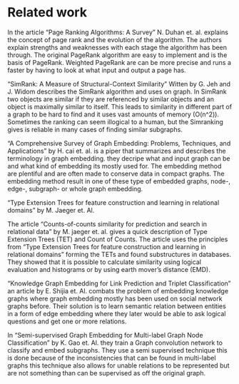 # Related work
In the article “Page Ranking Algorithms: A Survey” N. Duhan et. al.  explains the concept of page rank and the evolution of the algorithm. The authors explain strengths and weaknesses with each stage the algorithm has been through. The original PageRank algorithm are easy to implement and is the basis of PageRank. Weighted PageRank are can be more precise and runs a faster by having to look at what input and output a page has. 

“SimRank: A Measure of Structural-Context Similarity” Witten by G. Jeh and J. Widom  describes the SimRank algorithm and uses on graph. In SimRank two objects are similar if they are referenced by similar objects and an object is maximally similar to itself. This leads to similarity in different part of a graph to be hard to find and it uses vast amounts of memory (O(n^2)). Sometimes the ranking can seem illogical to a human, but the Simranking gives is reliable in many cases of finding similar subgraphs.

“A Comprehensive Survey of Graph Embedding: Problems, Techniques, and Applications” by H. cai et. al.   is a piper that summarizes and describes the terminology in graph embedding. they decripe what and input graph can be and what kind of embedding its mostly used for. The embedding method are plentiful and are often made to conserve data in compact graphs. The embedding method result in one of these type of embedded graphs, node-, edge-, subgraph- or whole graph embedding.

“Type Extension Trees for feature construction and learning in relational domains” by M. Jaeger et. Al. 

The article “Counts-of-counts similarity for prediction and search in relational data” by M. jaeger et. al.  gives a quick description of Type Extension Trees (TET) and Count of Counts. The article uses the principles from “Type Extension Trees for feature construction and learning in relational domains” forming the TETs and found substructures in databases. They showed that it is possible to calculate similarity using logical evaluation and histograms or by using earth mover’s distance (EMD).

“Knowledge Graph Embedding for Link Prediction and Triplet Classification” an article by E. Shijia et. Al.  combats the problem of embedding knowledge graphs where graph embedding mostly has been used on social network graphs before.  Their solution is to learn semantic relation between entities in a form of edge embedding where they later would be able to ask logical questions and get one or more relations.

In “Semi-supervised Graph Embedding for Multi-label Graph Node Classification” by K. Gao et. Al.  they train a Graph convolution network to classify and embed subgraphs. They use a semi supervised technique this is done because of the inconsistencies that can be found in multi-label graphs this technique also allows for unable relations to be represented but are not something than can be supervised as off the original graph.
